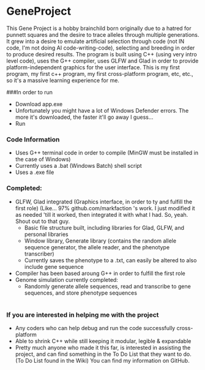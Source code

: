 # GeneProject #

This Gene Project is a hobby brainchild born originally due to a hatred for punnett squares and the desire to trace alleles through multiple generations. It grew into a desire to emulate artificial selection through code (not IN code, I'm not doing AI code-writing-code), selecting and breeding in order to produce desired results. The program is built using C++ (using very intro level code), uses the G++ compiler, uses GLFW and Glad in order to provide platform-independent graphics for the user interface. This is my first program, my first c++ program, my first cross-platform program, etc, etc., so it's a massive learning experience for me.

###In order to run
 - Download app.exe
 - Unfortunately you might have a lot of Windows Defender errors. The more it's downloaded, the faster it'll go away I guess...
 - Run

### Code Information
- Uses G++ terminal code in order to compile (MinGW must be installed in the case of Windows)
- Currently uses a .bat (Windows Batch) shell script
- Uses a .exe file

### Completed:
- GLFW, Glad integrated (Graphics interface, in order to ty and fulfill the first role) (Like... 97% github.com/markfaction 's work. I just modified it as needed 'till it worked, then integrated it with what I had. So, yeah. Shout out to that guy.
  - Basic file structure built, including libraries for Glad, GLFW, and personal libraries
  - Window library, Generate library (contains the random allele sequence generator, the allele reader, and the phenotype transcriber)
  - Currently saves the phenotype to a .txt, can easily be altered to also include gene sequence
- Compiler has been based aroung G++ in order to fulfill the first role
- Genome simulation currently completed:
  - Randomly generate allele sequences, read and transcribe to gene sequences, and store phenotype sequences

#

### If you are interested in helping me with the project
- Any coders who can help debug and run the code successfully cross-platform
- Able to shrink C++ while still keeping it modular, legible & expandable
- Pretty much anyone who made it this far, is interested in assisting the project, and can find something in the To Do List that they want to do. (To Do List found in the Wiki)
You can find my information on GitHub. 
